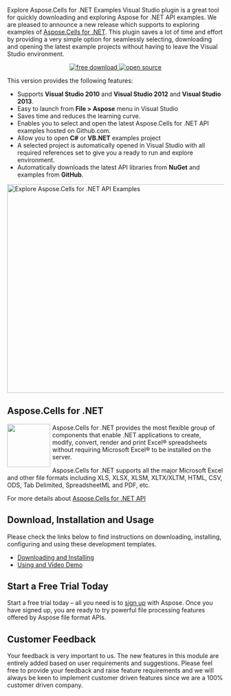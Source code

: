 <p>Explore Aspose.Cells for .NET Examples Visual Studio plugin is a great tool for quickly downloading and exploring Aspose for .NET API examples. We are pleased to announce a new release which supports to exploring examples of <a href="http://www.aspose.com/.net/excel-component.aspx">Aspose.Cells for .NET</a>. This plugin saves a lot of time and effort by providing a very simple option for seamlessly selecting, downloading and opening the latest example projects without having to leave the Visual Studio environment.</p>
<div>
<p style="text-align: center;"><a title="Free Download - Aspose.Cells for .NET API Examples using Aspose Visual Studio Plugin 2.2" href="https://asposeCellsvs.codeplex.com/releases"> <img title="Free Download - Aspose.Cells for .NET API Examples using Aspose Visual Studio Plugin" src="http://cdn.aspose.com/Images/marketplace/free-download-icon-aspose-mp.png" alt="free download" /> </a> <a title="Source Code - Aspose.Cells for .NET API Examples using Aspose Visual Studio Plugin" href="https://asposeCellsvs.codeplex.com/SourceControl/latest"> <img title="Source Code - Aspose.Cells for .NET API Examples using Aspose Visual Studio Plugin" src="http://cdn.aspose.com/Images/marketplace/open-source-icon-aspose-mp.png" alt="open source" /> </a></p>
<p>This version provides the following features:</p>
<ul>
	<li> Supports <strong>Visual Studio 2010</strong> and <strong>Visual Studio 2012</strong> and <strong>Visual Studio 2013</strong>.</li>
	<li> Easy to launch from <strong>File &gt; Aspose</strong> menu in Visual Studio</li>
	<li>Saves time and reduces the learning curve.</li>
	<li>Enables you to select and open the latest Aspose.Cells for .NET API examples hosted on Github.com.</li>
	<li> Allow you to open <strong>C#</strong> or <strong>VB.NET</strong> examples project</li>
	<li>A selected project is automatically opened in Visual Studio with all required references set to give you a ready to run and explore environment.</li>
	<li> Automatically downloads the latest API libraries from <strong>NuGet</strong> and examples from <strong>GitHub</strong>.</li>
</ul>

<a href="http://www.aspose.com/docs/display/cellsnet/Aspose.Cells+Visual+Studio+Plugin"><img src="http://www.aspose.com/blogs/wp-content/uploads/2016/02/AsposeCellsCreateProject.png" alt="Explore Aspose.Cells for .NET API Examples" title="Explore Aspose.Cells for .NET API Examples" width="590" height="484" class="aligncenter size-full wp-image-28124" /></a>

<div><a href="http://www.aspose.com/blogs/wp-content/uploads/2016/01/AsposeCellsCreateProject3.png"> </a></div>
<h2>Aspose.Cells for .NET</h2>
<p><a href="http://www.aspose.com/.net/excel-component.aspx"> <img style="float: left; padding-right: 5px;" title="Aspose.Cells or .NET logo" src="http://www.aspose.com/App_Themes/V2/images/productLogos/NET/aspose_Cells-for-net.jpg" alt="" width="100" height="100" /> </a>Aspose.Cells for .NET provides the most flexible group of components that enable .NET applications to create, modify, convert, render and print Excel® spreadsheets without requiring Microsoft Excel® to be installed on the server.</p>
<p>Aspose.Cells for .NET supports all the major Microsoft Excel and other file formats including XLS, XLSX, XLSM, XLTX/XLTM, HTML, CSV, ODS, Tab Delimited, SpreadsheetML and PDF, etc.</p>
<p>For more details about <a title="Aspose.Cells for .NET API" href="http://www.aspose.com/.net/excel-component.aspx"> Aspose.Cells for .NET API</a></p>
<h2>Download, Installation and Usage</h2>
<p>Please check the links below to find instructions on downloading, installing, configuring and using these development templates.</p>
<ul>
	<li> <a href="http://www.aspose.com/docs/display/Cellsnet/Aspose.Cells+Visual+Studio+Plugin#Aspose.CellsVisualStudioPlugin-Downloading">Downloading and Installing </a></li>
	<li> <a href="http://www.aspose.com/docs/display/Cellsnet/Aspose.Cells+Visual+Studio+Plugin#Aspose.CellsVisualStudioPlugin-VideoDemo">Using and Video Demo</a></li>
</ul>
</div>
<h2>Start a Free Trial Today</h2>
<p>Start a free trial today – all you need is to <a href="http://www.aspose.com/community/user/createuser.aspx"> sign up</a> with Aspose. Once you have signed up, you are ready to try powerful file processing features offered by Aspose file format APIs.</p>
<h2>Customer Feedback</h2>
<p>Your feedback is very important to us. The new features in this module are entirely added based on user requirements and suggestions. Please feel free to provide your feedback and raise feature requirements and we will always be keen to implement customer driven features since we are a 100% customer driven company.</p>
